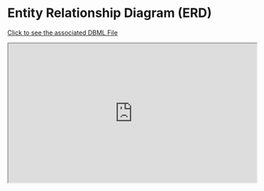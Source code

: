 # Entity Relationship Diagram (ERD)
[Click to see the associated DBML File](docs/erd.dbml)
<iframe width="560" height="315" src='https://dbdiagram.io/embed/64abdc5d02bd1c4a5ecb6d77'> </iframe>
